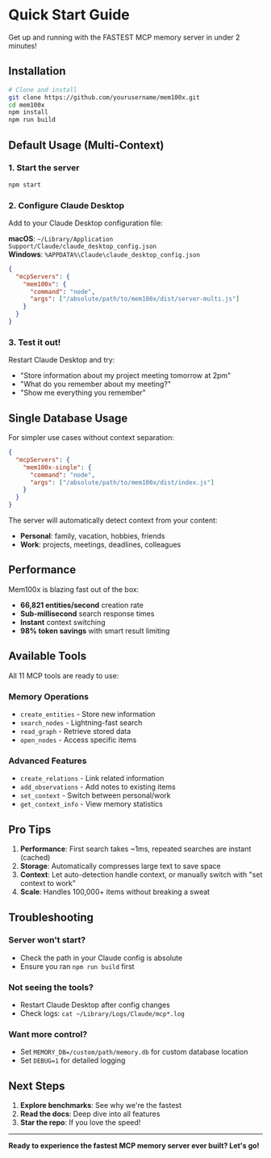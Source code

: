 # Quick Start Guide

Get up and running with the FASTEST MCP memory server in under 2 minutes!

## Installation

```bash
# Clone and install
git clone https://github.com/yourusername/mem100x.git
cd mem100x
npm install
npm run build
```

## Default Usage (Multi-Context)

### 1. Start the server

```bash
npm start
```

### 2. Configure Claude Desktop

Add to your Claude Desktop configuration file:

**macOS**: `~/Library/Application Support/Claude/claude_desktop_config.json`  
**Windows**: `%APPDATA%\Claude\claude_desktop_config.json`

```json
{
  "mcpServers": {
    "mem100x": {
      "command": "node",
      "args": ["/absolute/path/to/mem100x/dist/server-multi.js"]
    }
  }
}
```

### 3. Test it out!

Restart Claude Desktop and try:
- "Store information about my project meeting tomorrow at 2pm"
- "What do you remember about my meeting?"
- "Show me everything you remember"

## Single Database Usage

For simpler use cases without context separation:

```json
{
  "mcpServers": {
    "mem100x-single": {
      "command": "node",
      "args": ["/absolute/path/to/mem100x/dist/index.js"]
    }
  }
}
```

The server will automatically detect context from your content:
- **Personal**: family, vacation, hobbies, friends
- **Work**: projects, meetings, deadlines, colleagues

## Performance

Mem100x is blazing fast out of the box:

- **66,821 entities/second** creation rate
- **Sub-millisecond** search response times
- **Instant** context switching
- **98% token savings** with smart result limiting

## Available Tools

All 11 MCP tools are ready to use:

### Memory Operations
- `create_entities` - Store new information
- `search_nodes` - Lightning-fast search
- `read_graph` - Retrieve stored data
- `open_nodes` - Access specific items

### Advanced Features
- `create_relations` - Link related information
- `add_observations` - Add notes to existing items
- `set_context` - Switch between personal/work
- `get_context_info` - View memory statistics

## Pro Tips

1. **Performance**: First search takes ~1ms, repeated searches are instant (cached)
2. **Storage**: Automatically compresses large text to save space
3. **Context**: Let auto-detection handle context, or manually switch with "set context to work"
4. **Scale**: Handles 100,000+ items without breaking a sweat

## Troubleshooting

### Server won't start?
- Check the path in your Claude config is absolute
- Ensure you ran `npm run build` first

### Not seeing the tools?
- Restart Claude Desktop after config changes
- Check logs: `cat ~/Library/Logs/Claude/mcp*.log`

### Want more control?
- Set `MEMORY_DB=/custom/path/memory.db` for custom database location
- Set `DEBUG=1` for detailed logging

## Next Steps

1. **Explore benchmarks**: See why we're the fastest
2. **Read the docs**: Deep dive into all features
3. **Star the repo**: If you love the speed!

---

**Ready to experience the fastest MCP memory server ever built? Let's go!**